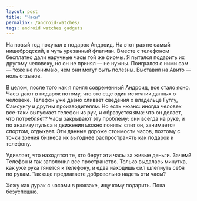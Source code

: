 ```yaml
---
layout: post
title: "Часы"
permalink: /android-watches/
tags: android watches gadgets
---
```


На новый год покупал в подарок Андроид. На этот раз не самый нищебродский, а
чуть урезанный флагман. Вместе с телефоном бесплатно дали наручные часы той же
фирмы. Я пытался подарить их другому человеку, но он не принял — не
нужны. Поигрался с ними сам — тоже не понимаю, чем они могут быть
полезны. Выставил на Авито — ноль отзывов.

В целом, после того как я понял современный Андроид, все стало ясно. Часы дают в
подарок потому, что это еще один источник данных о человеке. Телефон уже давно
сливает сведения о владельце Гуглу, Самсунгу и другим производителям. Но есть
нюанс: иногда человек все-таки выпускает телефон из рук, и образуется яма: что
он делает, что потребляет? Часы закрывают эту проблему: они всегда на руке, и по
анализу пульса и движения можно понять: спит он, занимается спортом,
отдыхает. Эти данные дороже стоимости часов, поэтому с точки зрения бизнеса их
выгоднее распространять как подарок к телефону.

Удивляет, что находятся те, кто берут эти часы за живые деньги. Зачем? Телефон и
так заполонил все пространство. Только выдалась минутка, как уже рука тянется к
телефону, и едва находишь сил шлепнуть себя по рукам. Так еще предлагаете
добровольно надеть эти часы?

Хожу как дурак с часами в рюкзаке, ищу кому подарить. Пока безуспешно.
